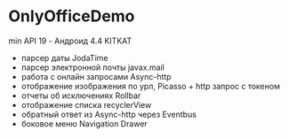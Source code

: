 # OnlyOfficeDemo

min API 19 - Андроид 4.4 KITKAT 

- парсер даты JodaTime
- парсер электронной почты javax.mail
- работа с онлайн запросами Async-http
- отображение изображения по урл, Picasso + http запрос с токеном
- отчеты об исключениях Rollbar
- отображение списка recyclerView
- обратный ответ из Async-http через Eventbus
- боковое меню Navigation Drawer
